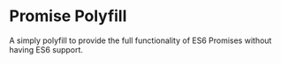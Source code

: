 # Promise Polyfill
A simply polyfill to provide the full functionality of ES6 Promises without having ES6 support.
